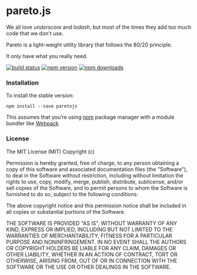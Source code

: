 # pareto.js

We all love *underscore* and *lodash*, but most of the times they add too much code that we don't use.

Pareto is a light-weight utility library that follows the 80/20 principle.

It only have what you really need.

[![build status](https://img.shields.io/travis/concretesolutions/pareto.js/master.svg?style=flat-square)](https://travis-ci.org/concretesolutions/pareto.js)
[![npm version](https://img.shields.io/npm/v/paretojs.svg?style=flat-square)](https://www.npmjs.com/package/paretojs)
[![npm downloads](https://img.shields.io/npm/dm/paretojs.svg?style=flat-square)](https://www.npmjs.com/package/paretojs)

### Installation

To install the stable version:

```
npm install --save paretojs
```

This assumes that you’re using [npm](https://www.npmjs.com/) package manager with a module bundler like [Webpack](http://webpack.github.io)

### License

The MIT License (MIT)
Copyright (c) <year> <copyright holders>

Permission is hereby granted, free of charge, to any person obtaining a copy of this software and associated documentation files (the "Software"), to deal in the Software without restriction, including without limitation the rights to use, copy, modify, merge, publish, distribute, sublicense, and/or sell copies of the Software, and to permit persons to whom the Software is furnished to do so, subject to the following conditions:

The above copyright notice and this permission notice shall be included in all copies or substantial portions of the Software.

THE SOFTWARE IS PROVIDED "AS IS", WITHOUT WARRANTY OF ANY KIND, EXPRESS OR IMPLIED, INCLUDING BUT NOT LIMITED TO THE WARRANTIES OF MERCHANTABILITY, FITNESS FOR A PARTICULAR PURPOSE AND NONINFRINGEMENT. IN NO EVENT SHALL THE AUTHORS OR COPYRIGHT HOLDERS BE LIABLE FOR ANY CLAIM, DAMAGES OR OTHER LIABILITY, WHETHER IN AN ACTION OF CONTRACT, TORT OR OTHERWISE, ARISING FROM, OUT OF OR IN CONNECTION WITH THE SOFTWARE OR THE USE OR OTHER DEALINGS IN THE SOFTWARE.
